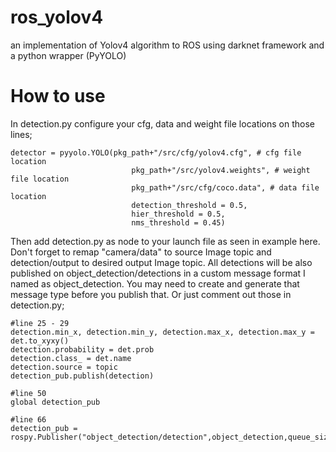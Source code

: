 # ros_yolov4
an implementation of Yolov4 algorithm to ROS using darknet framework and a python wrapper (PyYOLO)

# How to use

In detection.py configure your cfg, data and weight file locations on those lines; 

```
detector = pyyolo.YOLO(pkg_path+"/src/cfg/yolov4.cfg", # cfg file location
                           pkg_path+"/src/yolov4.weights", # weight file location
                           pkg_path+"/src/cfg/coco.data", # data file location
                           detection_threshold = 0.5,
                           hier_threshold = 0.5,
                           nms_threshold = 0.45)
```

Then add detection.py as node to your launch file as seen in example here. Don't forget to remap "camera/data" to source Image topic and detection/output to desired output Image topic.
All detections will be also published on object_detection/detections in a custom message format I named as object_detection. You may need to create and generate that message type before you publish that.
Or just comment out those in detection.py;

```
#line 25 - 29
detection.min_x, detection.min_y, detection.max_x, detection.max_y = det.to_xyxy()
detection.probability = det.prob
detection.class_ = det.name
detection.source = topic
detection_pub.publish(detection)

#line 50
global detection_pub

#line 66
detection_pub = rospy.Publisher("object_detection/detection",object_detection,queue_size=0)
```
